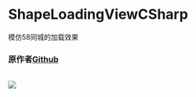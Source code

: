 # ShapeLoadingViewCSharp
模仿58同城的加载效果
<h3>原作者<a href="https://github.com/zzz40500/android-shapeLoadingView">Github</a></h3>
<br />
<img src="https://github.com/yaozhenfa/ShapeLoadingViewCSharp/blob/master/demo.gif" />
